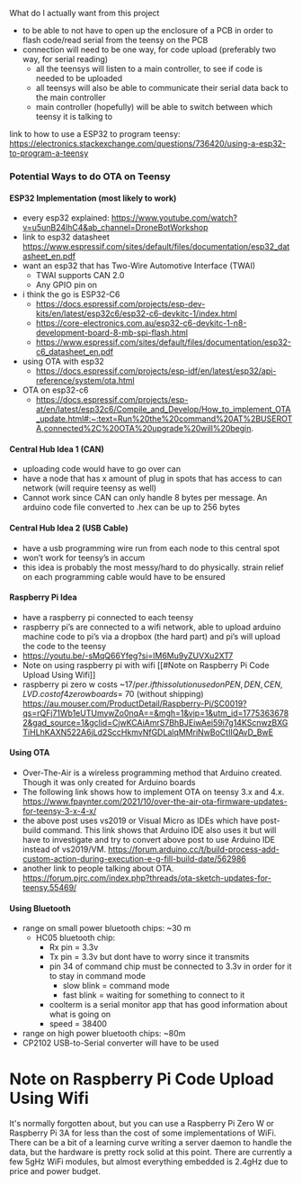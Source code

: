 
What do I actually want from this project
- to be able to not have to open up the enclosure of a PCB in order to flash code/read serial from the teensy on the PCB
- connection will need to be one way, for code upload (preferably two way, for serial reading)
	- all the teensys will listen to a main controller, to see if code is needed to be uploaded
	- all teensys will also be able to communicate their serial data back to the main controller
	- main controller (hopefully) will be able to switch between which teensy it is talking to


link to how to use a ESP32 to program teensy: https://electronics.stackexchange.com/questions/736420/using-a-esp32-to-program-a-teensy


### Potential Ways to do OTA on Teensy 

#### ESP32 Implementation (most likely to work)
- every esp32 explained: https://www.youtube.com/watch?v=u5unB24lhC4&ab_channel=DroneBotWorkshop
- link to esp32 datasheet https://www.espressif.com/sites/default/files/documentation/esp32_datasheet_en.pdf
- want an esp32 that has Two-Wire Automotive Interface (TWAI) 
	- TWAI supports CAN 2.0
	- Any GPIO pin on 
- i think the go is ESP32-C6
	- https://docs.espressif.com/projects/esp-dev-kits/en/latest/esp32c6/esp32-c6-devkitc-1/index.html
	- https://core-electronics.com.au/esp32-c6-devkitc-1-n8-development-board-8-mb-spi-flash.html
	- https://www.espressif.com/sites/default/files/documentation/esp32-c6_datasheet_en.pdf
- using OTA with esp32
	- https://docs.espressif.com/projects/esp-idf/en/latest/esp32/api-reference/system/ota.html
- OTA on esp32-c6
	- https://docs.espressif.com/projects/esp-at/en/latest/esp32c6/Compile_and_Develop/How_to_implement_OTA_update.html#:~:text=Run%20the%20command%20AT%2BUSEROTA,connected%2C%20OTA%20upgrade%20will%20begin.
#### Central Hub Idea 1 (CAN)
- uploading code would have to go over can
- have a node that has x amount of plug in spots that has access to can network (will require teensy as well) 
- Cannot work since CAN can only handle 8 bytes per message. An arduino code file converted to .hex can be up to 256 bytes 
#### Central Hub Idea 2 (USB Cable) 
- have a usb programming wire run from each node to this central spot 
- won’t work for teensy’s in accum 
- this idea is probably the most messy/hard to do physically. strain relief on each programming cable would have to be ensured 
#### Raspberry Pi Idea
- have a raspberry pi connected to each teensy
- raspberry pi’s are connected to a wifi network, able to upload arduino machine code to pi’s via a dropbox (the hard part) and pi’s will upload the code to the teensy 
- https://youtu.be/-sMqQ66Yfeg?si=lM6Mu9yZUVXu2XT7
- Note on using raspberry pi with wifi [[#Note on Raspberry Pi Code Upload Using Wifi]]
- raspberry pi zero w costs ~$17/per. if this solution used on PEN, DEN, CEN, LVD. cost of 4 zero w boards = ~$70 (without shipping) https://au.mouser.com/ProductDetail/Raspberry-Pi/SC0019?qs=rQFj71Wb1eUTUmywZo0nqA==&mgh=1&vip=1&utm_id=17753636782&gad_source=1&gclid=CjwKCAiAmrS7BhBJEiwAei59i7g14KScnwzBXGTiHLhKAXN522A6jLd2SccHkmvNfGDLalqMMriNwBoCtIIQAvD_BwE
#### Using OTA 
- Over-The-Air is a wireless programming method that Arduino created. Though it was only created for Arduino boards 
- The following link shows how to implement OTA on teensy 3.x and 4.x. https://www.fpaynter.com/2021/10/over-the-air-ota-firmware-updates-for-teensy-3-x-4-x/
- the above post uses vs2019 or Visual Micro as IDEs which have post-build command. This link shows that Arduino IDE also uses it but will have to investigate and try to convert above post to use Arduino IDE instead of vs2019/VM. https://forum.arduino.cc/t/build-process-add-custom-action-during-execution-e-g-fill-build-date/562986
- another link to people talking about OTA. https://forum.pjrc.com/index.php?threads/ota-sketch-updates-for-teensy.55469/

#### Using Bluetooth
- range on small power bluetooth chips: ~30 m
	- HC05 bluetooth chip: 
		- Rx pin = 3.3v
		- Tx pin = 3.3v but dont have to worry since it transmits
		- pin 34 of command chip must be connected to 3.3v in order for it to stay in command mode 
			- slow blink = command mode
			- fast blink = waiting for something to connect to it
		- coolterm is a serial monitor app that has good information about what is going on
		- speed = 38400
- range on high power bluetooth chips: ~80m
- CP2102 USB-to-Serial converter will have to be used



# Note on Raspberry Pi Code Upload Using Wifi 

It's normally forgotten about, but you can use a Raspberry Pi Zero W or Raspberry Pi 3A for less than the cost of some implementations of WiFi. There can be a bit of a learning curve writing a server daemon to handle the data, but the hardware is pretty rock solid at this point. There are currently a few 5gHz WiFi modules, but almost everything embedded is 2.4gHz due to price and power budget.